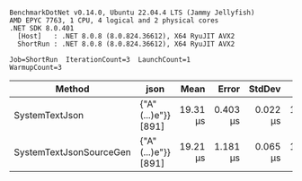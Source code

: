 ```

BenchmarkDotNet v0.14.0, Ubuntu 22.04.4 LTS (Jammy Jellyfish)
AMD EPYC 7763, 1 CPU, 4 logical and 2 physical cores
.NET SDK 8.0.401
  [Host]   : .NET 8.0.8 (8.0.824.36612), X64 RyuJIT AVX2
  ShortRun : .NET 8.0.8 (8.0.824.36612), X64 RyuJIT AVX2

Job=ShortRun  IterationCount=3  LaunchCount=1  
WarmupCount=3  

```
| Method                  | json                | Mean     | Error    | StdDev   | Min      | Max      | Gen0   | Allocated |
|------------------------ |-------------------- |---------:|---------:|---------:|---------:|---------:|-------:|----------:|
| SystemTextJson          | {&quot;A&quot;(...)e&quot;}} [891] | 19.31 μs | 0.403 μs | 0.022 μs | 19.29 μs | 19.33 μs | 0.0305 |   3.19 KB |
| SystemTextJsonSourceGen | {&quot;A&quot;(...)e&quot;}} [891] | 19.21 μs | 1.181 μs | 0.065 μs | 19.17 μs | 19.29 μs | 0.0305 |   3.19 KB |
